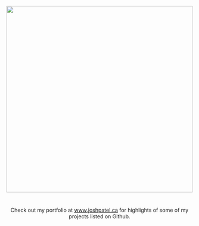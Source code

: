 <p align="center"><img src="https://github.com/joshilp/joshilp.github.io/blob/master/images/logo.jpg?raw=true" width="500"/></p>

# 

<p align="center">
Check out my portfolio at <a href="http://joshpatel.ca">www.joshpatel.ca</a> for highlights of some of my projects listed on Github.
<p>

